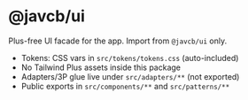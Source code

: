# @javcb/ui
Plus-free UI facade for the app. Import from `@javcb/ui` only.

- Tokens: CSS vars in `src/tokens/tokens.css` (auto-included)
- No Tailwind Plus assets inside this package
- Adapters/3P glue live under `src/adapters/**` (not exported)
- Public exports in `src/components/**` and `src/patterns/**`
